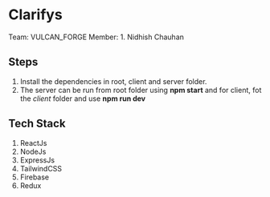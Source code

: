# Clarifys

Team: VULCAN_FORGE
Member: 1. Nidhish Chauhan

## Steps

1. Install the dependencies in root, client and server folder.
2. The server can be run from root folder using **npm start** and for client, fot the _client_ folder and use **npm run dev**

## Tech Stack

1. ReactJs
2. NodeJs
3. ExpressJs
4. TailwindCSS
5. Firebase
6. Redux

